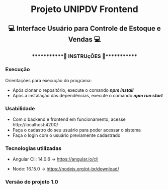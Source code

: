 <h1 align="center"> Projeto UNIPDV Frontend </h1>
<h2 align="center"> 💻 Interface Usuário para Controle de Estoque e Vendas 💻</h2>

<h3 align="center">***********🔧 INSTRUçÕES 🔧***********</h3>

### Execução

Orientações para execução do programa:
- Após clonar o repositório, execute o comando ***npm install***
- Após a instalação das dependências, execute o comando ***npm run start***

### Usabilidade

- Com o backend e frontend em funcionamento, acesse http://localhost:4200/
- Faça o cadastro do seu usuário para poder acessar o sistema
- Faça o login com o usuário previamente cadastrado

### Tecnologias utilizadas

- Angular Cli: 14.0.6 -> https://angular.io/cli

- Node: 16.15.0 -> https://nodejs.org/pt-br/download/

### Versão do projeto 1.0
